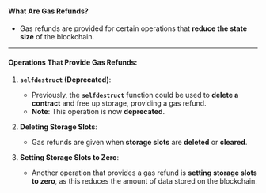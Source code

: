 #### **What Are Gas Refunds?**

-   Gas refunds are provided for certain operations that **reduce the state size** of the blockchain.

* * * *

#### **Operations That Provide Gas Refunds**:

1.  **`selfdestruct` (Deprecated)**:

    -   Previously, the **`selfdestruct`** function could be used to **delete a contract** and free up storage, providing a gas refund.
    -   **Note**: This operation is now **deprecated**.
2.  **Deleting Storage Slots**:

    -   Gas refunds are given when **storage slots** are **deleted** or **cleared**.
3.  **Setting Storage Slots to Zero**:

    -   Another operation that provides a gas refund is **setting storage slots to zero**, as this reduces the amount of data stored on the blockchain.